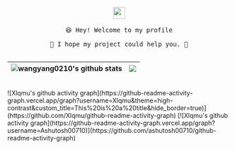 
<p align="center">
  <img src="https://user-images.githubusercontent.com/5679180/79618120-0daffb80-80be-11ea-819e-d2b0fa904d07.gif" width="27px">
  <br><br />
  <samp>
    😆 Hey! Welcome to my profile
    <br />
    <br />🍉 I hope my project could help you.  🌱
    <br />
    <br />
  </samp>

| <a> <img align="center" src="https://github-readme-stats.vercel.app/api?username=Xlqmu&show_icons=true&include_all_commits=true&theme=buefy&hide_border=true" alt="wangyang0210's github stats" /> </a> | <a> <img align="center" src="https://github-readme-stats.vercel.app/api/top-langs/?username=Xlqmu&layout=compact&theme=buefy&hide_border=true" /> </a> | 
| ------------- | ------------- |

</p>

<br />
![Xlqmu's github activity graph](https://github-readme-activity-graph.vercel.app/graph?username=Xlqmu&theme=high-contrast&custom_title=This%20is%20a%20title&hide_border=true)](https://github.com/Xlqmu/github-readme-activity-graph)
[![Xlqmu's github activity graph](https://github-readme-activity-graph.vercel.app/graph?username=Ashutosh00710)](https://github.com/ashutosh00710/github-readme-activity-graph)
